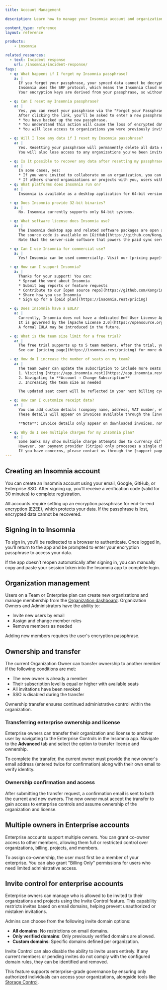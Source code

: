 ```yaml
---
title: Account Management

description: Learn how to manage your Insomnia account and organization

content_type: reference
layout: reference

products:
    - insomnia

related_resources:
  - text: Incident response
    url: /insomnia/incident-response/
faqs:
  - q: What happens if I forget my Insomnia passphrase?
    a: |
      If you forget your passphrase, your synced data cannot be decrypted. 
      Insomnia uses the SRP protocol, which means the Insomnia Cloud never stores your passphrase. 
      Your encryption keys are derived from your passphrase, so without it, you can't access your encrypted data (Requests, Collections, Environments, etc.).

  - q: Can I reset my Insomnia passphrase?
    a: |
      Yes, you can reset your passphrase via the "Forgot your Passphrase?" link in the login screen or when inviting someone to an organization. 
      After clicking the link, you’ll be asked to enter a new passphrase and confirm:
      * You have backed up the new passphrase.
      * You understand this action will cause the loss of encrypted data with no backup.
      * You will lose access to organizations you were previously invited to.

  - q: Will I lose any data if I reset my Insomnia passphrase?
    a: |
      Yes. Resetting your passphrase will permanently delete all data encrypted with the previous passphrase. 
      You will also lose access to any organizations you've been invited to, unless you are re-invited after the reset.

  - q: Is it possible to recover any data after resetting my passphrase?
    a: |
      In some cases, yes:
      * If you were invited to collaborate on an organization, you can be re-invited and regain access to that data.
      * If others shared organizations or projects with you, users with admin permissions can re-invite you after your reset.
  - q: What platforms does Insomnia run on?
    a: |
      Insomnia is available as a desktop application for 64-bit versions of macOS, Windows, and Linux.

  - q: Does Insomnia provide 32-bit binaries?
    a: |
      No. Insomnia currently supports only 64-bit systems.

  - q: What software license does Insomnia use?
    a: |
      The Insomnia desktop app and related software packages are open source under the [Apache License 2.0](https://opensource.org/license/apache-2-0/). 
      The source code is available on [GitHub](https://github.com/Kong/insomnia). 
      Note that the server-side software that powers the paid sync service is closed source.

  - q: Can I use Insomnia for commercial use?
    a: |
      Yes! Insomnia can be used commercially. Visit our [pricing page](https://insomnia.rest/pricing) for available plans.

  - q: How can I support Insomnia?
    a: |
      Thanks for your support! You can:
      * Spread the word about Insomnia
      * Submit bug reports or feature requests
      * Contribute to our [open source repo](https://github.com/Kong/insomnia)
      * Share how you use Insomnia
      * Sign up for a [paid plan](https://insomnia.rest/pricing)

  - q: Does Insomnia have a EULA?
    a: |
      Currently, Insomnia does not have a dedicated End User License Agreement (EULA). 
      It is governed by the [Apache License 2.0](https://opensource.org/license/apache-2-0/), along with our [Terms of Service](https://insomnia.rest/terms) and [Privacy Policy](https://insomnia.rest/privacy). 
      A formal EULA may be introduced in the future.

  - q: What is the team size limit for a free trial?
    a: |
      The free trial supports up to 5 team members. After the trial, you will be billed based on the number of member seats in your subscription. 
      See our [pricing page](https://insomnia.rest/pricing) for more details.

  - q: How do I increase the number of seats on my team?
    a: |
      The team owner can update the subscription to include more seats by:
      1. Visiting [https://app.insomnia.rest](https://app.insomnia.rest)
      2. Navigating to **Account → Change Subscription**
      3. Increasing the team size as needed

      The updated seat count will be reflected in your next billing cycle.

  - q: How can I customize receipt data?
    a: |
      You can add custom details (company name, address, VAT number, etc.) when [creating or updating your subscription](https://app.insomnia.rest/app/subscribe/). 
      These details will appear on invoices available through the [Invoice History](https://app.insomnia.rest/app/invoices/) page.

      **Note**: Invoice details only appear on downloaded invoices, not the emailed versions.

  - q: Why do I see multiple charges for my Insomnia plan?
    a: |
      Some banks may show multiple charge attempts due to currency differences. 
      However, our payment provider (Stripe) only processes a single charge per billing cycle. 
      If you have concerns, please contact us through the [support page](https://insomnia.rest/support).
---
```


## Creating an Insomnia account

You can create an Insomnia account using your email, Google, GitHub, or Enterprise SSO. After signing up, you’ll receive a verification code (valid for 30 minutes) to complete registration.

All accounts require setting up an encryption passphrase for end-to-end encryption (E2EE), which protects your data. If the passphrase is lost, encrypted data cannot be recovered.

## Signing in to Insomnia

To sign in, you'll be redirected to a browser to authenticate. Once logged in, you'll return to the app and be prompted to enter your encryption passphrase to access your data.

If the app doesn’t reopen automatically after signing in, you can manually copy and paste your session token into the Insomnia app to complete login.


## Organization management

Users on a Team or Enterprise plan can create new organizations and manage membership from the [Organization dashboard](https://app.insomnia.rest/app/dashboard/organizations). Organization Owners and Administrators have the ability to:

* Invite new users by email
* Assign and change member roles
* Remove members as needed

Adding new members requires the user's encryption passphrase.

## Ownership and transfer

The current Organization Owner can transfer ownership to another member if the following conditions are met:

* The new owner is already a member
* Their subscription level is equal or higher with available seats
* All invitations have been revoked
* SSO is disabled during the transfer

Ownership transfer ensures continued administrative control within the organization.

### Transferring enterprise ownership and license

Enterprise owners can transfer their organization and license to another user by navigating to the Enterprise Controls in the Insomnia app. Navigate to the **Advanced** tab and select the option to transfer license and ownership.

To complete the transfer, the current owner must provide the new owner's email address (entered twice for confirmation) along with their own email to verify identity.

### Ownership confirmation and access

After submitting the transfer request, a confirmation email is sent to both the current and new owners. The new owner must accept the transfer to gain access to enterprise controls and assume ownership of the organization and license.


## Multiple owners in Enterprise accounts

Enterprise accounts support multiple owners. You can grant co-owner access to other members, allowing them full or restricted control over organizations, billing, projects, and members.

To assign co-ownership, the user must first be a member of your enterprise. You can also grant "Billing Only" permissions for users who need limited administrative access.

## Invite control for enterprise accounts

Enterprise owners can manage who is allowed to be invited to their organizations and projects using the Invite Control feature. This capability restricts invites based on email domains, helping prevent unauthorized or mistaken invitations.

Admins can choose from the following invite domain options:

- **All domains**: No restrictions on email domains.
- **Only verified domains**: Only previously verified domains are allowed.
- **Custom domains**: Specific domains defined per organization.

Invite Control can also disable the ability to invite users entirely. If any current members or pending invites do not comply with the configured domain rules, they can be identified and removed.

This feature supports enterprise-grade governance by ensuring only authorized individuals can access your organizations, alongside tools like [Storage Control](/insomnia/storage/).
